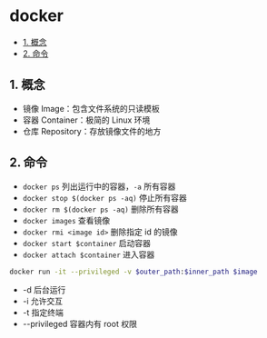 # docker

- [1. 概念](#1-概念)
- [2. 命令](#2-命令)

## 1. 概念

- 镜像 Image：包含文件系统的只读模板
- 容器 Container：极简的 Linux 环境
- 仓库 Repository：存放镜像文件的地方

## 2. 命令

- `docker ps` 列出运行中的容器，`-a` 所有容器
- `docker stop $(docker ps -aq)` 停止所有容器
- `docker rm $(docker ps -aq)` 删除所有容器
- `docker images` 查看镜像
- `docker rmi <image id>` 删除指定 id 的镜像
- `docker start $container` 启动容器
- `docker attach $container` 进入容器

```bash
docker run -it --privileged -v $outer_path:$inner_path $image
```

- -d 后台运行
- -i 允许交互
- -t 指定终端
- --privileged 容器内有 root 权限
